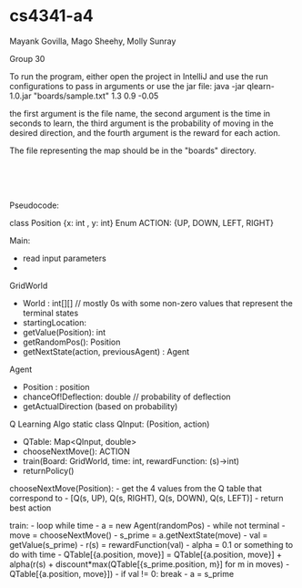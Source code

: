 # cs4341-a4
Mayank Govilla, Mago Sheehy, Molly Sunray

Group 30

To run the program, either open the project in IntelliJ and use the run configurations to pass in arguments
or use the jar file: java -jar qlearn-1.0.jar "boards/sample.txt" 1.3 0.9 -0.05

the first argument is the file name, the second argument is the time in seconds to learn, the third argument is the probability of moving in the desired direction, and the fourth argument is the reward for each action.

The file representing the map should be in the "boards" directory.

<br />
<br />
<br />

Pseudocode:

class Position {x: int , y: int}
Enum ACTION: {UP, DOWN, LEFT, RIGHT}

Main: 
- read input parameters
- 

GridWorld
- World : int[][] // mostly 0s with some non-zero values that represent the terminal states
- startingLocation:
- getValue(Position): int
- getRandomPos(): Position
- getNextState(action, previousAgent) : Agent

Agent
- Position : position
- chanceOf!Deflection: double // probability of deflection
- getActualDirection (based on probability)


Q Learning Algo
static class QInput: (Position, action)
- QTable: Map<QInput, double>
- chooseNextMove(): ACTION
- train(Board: GridWorld, time: int, rewardFunction: (s)->int)
- returnPolicy()

chooseNextMove(Position):
    - get the 4 values from the Q table that correspond to 
    - [Q(s, UP), Q(s, RIGHT), Q(s, DOWN), Q(s, LEFT)]
    - return best action

train:
    - loop while time
        - a = new Agent(randomPos)
        - while not terminal
            - move = chooseNextMove()
            - s_prime = a.getNextState(move)
            - val = getValue(s_prime)
            - r(s) = rewardFunction(val)
            - alpha = 0.1 or something to do with time
            - QTable[{a.position, move}] = QTable[{a.position, move}] + alpha(r(s) + discount*max(QTable[{s_prime.position, m}] for m in moves) - QTable[{a.position, move}])
            - if val != 0: break
            - a = s_prime
